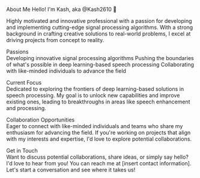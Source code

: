 About Me
Hello! I'm Kash, aka @Kash2610 👋

Highly motivated and innovative professional with a passion for developing and implementing cutting-edge signal processing algorithms. With a strong background in crafting creative solutions to real-world problems, I excel at driving projects from concept to reality.

Passions  
Developing innovative signal processing algorithms
Pushing the boundaries of what's possible in deep learning-based speech processing
Collaborating with like-minded individuals to advance the field

Current Focus  
Dedicated to exploring the frontiers of deep learning-based solutions in speech processing. My goal is to unlock new capabilities and improve existing ones, leading to breakthroughs in areas like speech enhancement and processing.

Collaboration Opportunities  
Eager to connect with like-minded individuals and teams who share my enthusiasm for advancing the field. If you're working on projects that align with my interests and expertise, I'd love to explore potential collaborations.

Get in Touch  
Want to discuss potential collaborations, share ideas, or simply say hello? I'd love to hear from you! You can reach me at [insert contact information]. Let's start a conversation and see where it takes us!
<!---
Kash2610/Kash2610 is a ✨ special ✨ repository because its `README.md` (this file) appears on your GitHub profile.
You can click the Preview link to take a look at your changes.
--->

